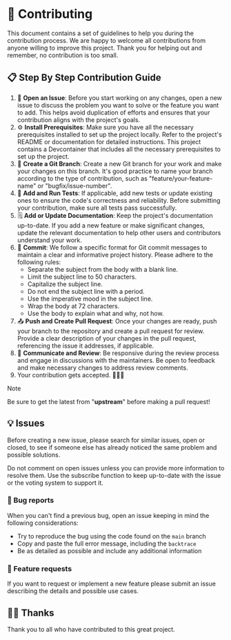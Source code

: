 # 🤝 Contributing

This document contains a set of guidelines to help you during the contribution
process. We are happy to welcome all contributions from anyone willing to
improve this project. Thank you for helping out and remember, no contribution is
too small.

## 📋 Step By Step Contribution Guide

01. 📝 **Open an Issue**: Before you start working on any changes, open a new
    issue to discuss the problem you want to solve or the feature you want to
    add. This helps avoid duplication of efforts and ensures that your
    contribution aligns with the project's goals.
02. ⚙️ **Install Prerequisites**: Make sure you have all the necessary
    prerequisites installed to set up the project locally. Refer to the
    project's README or documentation for detailed instructions.
    This project contains a Devcontainer that includes all the necessary
    prerequisites to set up the project.
03. 🌱 **Create a Git Branch**: Create a new Git branch for your work and make
    your changes on this branch. It's good practice to name your branch
    according to the type of contribution, such as "feature/your-feature-name"
    or "bugfix/issue-number".
04. 🧪 **Add and Run Tests**: If applicable, add new tests or update existing
    ones to ensure the code's correctness and reliability. Before submitting
    your contribution, make sure all tests pass successfully.
05. 🗒️ **Add or Update Documentation**: Keep the project's documentation
    up-to-date. If you add a new feature or make significant changes, update the
    relevant documentation to help other users and contributors understand your
    work.
06. 📜 **Commit**: We follow a specific format for Git commit messages to
    maintain a clear and informative project history. Please adhere to the
    following rules:
    - Separate the subject from the body with a blank line.
    - Limit the subject line to 50 characters.
    - Capitalize the subject line.
    - Do not end the subject line with a period.
    - Use the imperative mood in the subject line.
    - Wrap the body at 72 characters.
    - Use the body to explain what and why, not how.
07. 📤 **Push and Create Pull Request**: Once your changes are ready, push your
    branch to the repository and create a pull request for review. Provide a
    clear description of your changes in the pull request, referencing the issue
    it addresses, if applicable.
08. 💬 **Communicate and Review**: Be responsive during the review process and
    engage in discussions with the maintainers. Be open to feedback and make
    necessary changes to address review comments.
09. Your contribution gets accepted. 🎉🎉🎉

> [!NOTE]
> Be sure to get the latest from "**upstream**" before making a pull request!

## 💡 Issues

Before creating a new issue, please search for similar issues, open or closed,
to see if someone else has already noticed the same problem and possible
solutions.

Do not comment on open issues unless you can provide more information to resolve
them. Use the subscribe function to keep up-to-date with the issue or the voting
system to support it.

### 🐛 Bug reports

When you can't find a previous bug, open an issue keeping in mind the following
considerations:

- Try to reproduce the bug using the code found on the `main` branch
- Copy and paste the full error message, including the `backtrace`
- Be as detailed as possible and include any additional information

### 🚀 Feature requests

If you want to request or implement a new feature please submit an issue
describing the details and possible use cases.

## 🙏🏼 Thanks

Thank you to all who have contributed to this great project.
